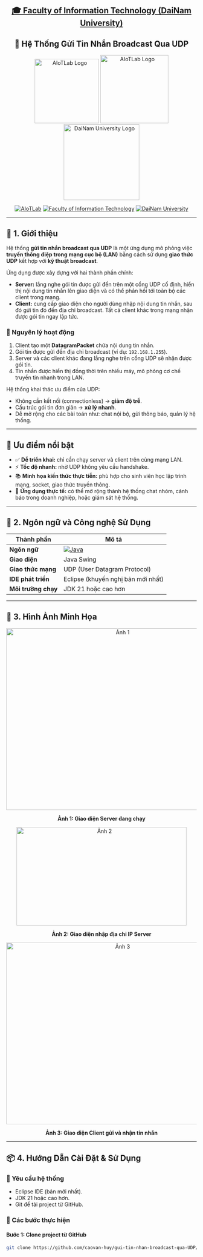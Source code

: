<h2 align="center">
    <a href="https://dainam.edu.vn/vi/khoa-cong-nghe-thong-tin">
    🎓 Faculty of Information Technology (DaiNam University)
    </a>
</h2>

<h2 align="center">
   📡 Hệ Thống Gửi Tin Nhắn Broadcast Qua UDP
</h2>

<div align="center">
    <p align="center">
        <img alt="AIoTLab Logo" width="170" src="https://github.com/user-attachments/assets/711a2cd8-7eb4-4dae-9d90-12c0a0a208a2" />
        <img alt="AIoTLab Logo" width="180" src="https://github.com/user-attachments/assets/dc2ef2b8-9a70-4cfa-9b4b-f6c2f25f1660" />
        <img alt="DaiNam University Logo" width="200" src="https://github.com/user-attachments/assets/77fe0fd1-2e55-4032-be3c-b1a705a1b574" />
    </p>

[![AIoTLab](https://img.shields.io/badge/AIoTLab-green?style=for-the-badge)](https://www.facebook.com/DNUAIoTLab)
[![Faculty of Information Technology](https://img.shields.io/badge/Faculty%20of%20Information%20Technology-blue?style=for-the-badge)](https://dainam.edu.vn/vi/khoa-cong-nghe-thong-tin)
[![DaiNam University](https://img.shields.io/badge/DaiNam%20University-orange?style=for-the-badge)](https://dainam.edu.vn)

</div>

---

## 📖 1. Giới thiệu  

Hệ thống **gửi tin nhắn broadcast qua UDP** là một ứng dụng mô phỏng việc **truyền thông điệp trong mạng cục bộ (LAN)** bằng cách sử dụng **giao thức UDP** kết hợp với **kỹ thuật broadcast**.  

Ứng dụng được xây dựng với hai thành phần chính:  

- **Server:** lắng nghe gói tin được gửi đến trên một cổng UDP cố định, hiển thị nội dung tin nhắn lên giao diện và có thể phản hồi tới toàn bộ các client trong mạng.  
- **Client:** cung cấp giao diện cho người dùng nhập nội dung tin nhắn, sau đó gửi tin đó đến địa chỉ broadcast. Tất cả client khác trong mạng nhận được gói tin ngay lập tức.  

### 🔑 Nguyên lý hoạt động
1. Client tạo một **DatagramPacket** chứa nội dung tin nhắn.
2. Gói tin được gửi đến địa chỉ broadcast (ví dụ: `192.168.1.255`).
3. Server và các client khác đang lắng nghe trên cổng UDP sẽ nhận được gói tin.
4. Tin nhắn được hiển thị đồng thời trên nhiều máy, mô phỏng cơ chế truyền tin nhanh trong LAN.  

Hệ thống khai thác ưu điểm của UDP:  
- Không cần kết nối (connectionless) → **giảm độ trễ**.  
- Cấu trúc gói tin đơn giản → **xử lý nhanh**.  
- Dễ mở rộng cho các bài toán như: chat nội bộ, gửi thông báo, quản lý hệ thống.  

---

## 🌟 Ưu điểm nổi bật

- ✅ **Dễ triển khai:** chỉ cần chạy server và client trên cùng mạng LAN.  
- ⚡ **Tốc độ nhanh:** nhờ UDP không yêu cầu handshake.  
- 📚 **Minh họa kiến thức thực tiễn:** phù hợp cho sinh viên học lập trình mạng, socket, giao thức truyền thông.  
- 🔧 **Ứng dụng thực tế:** có thể mở rộng thành hệ thống chat nhóm, cảnh báo trong doanh nghiệp, hoặc giám sát hệ thống.  

---

## 🔧 2. Ngôn ngữ và Công nghệ Sử Dụng  

| Thành phần | Mô tả |
|-----------|-------|
| **Ngôn ngữ** | [![Java](https://img.shields.io/badge/Java-007396?style=for-the-badge&logo=java&logoColor=white)](https://www.java.com/) |
| **Giao diện** | Java Swing |
| **Giao thức mạng** | UDP (User Datagram Protocol) |
| **IDE phát triển** | Eclipse (khuyến nghị bản mới nhất) |
| **Môi trường chạy** | JDK 21 hoặc cao hơn |

---

## 🚀 3. Hình Ảnh Minh Họa  

<p align="center">
  <img width="600" height="480" src="" alt="Ảnh 1"/> 
</p>
<p align="center"><b>Ảnh 1: Giao diện Server đang chạy</b></p>

<p align="center">
  <img width="450" height="260" src="" alt="Ảnh 2"/> 
</p>
<p align="center"><b>Ảnh 2: Giao diện nhập địa chỉ IP Server</b></p>

<p align="center">
  <img width="600" height="480" src="" alt="Ảnh 3"/> 
</p>
<p align="center"><b>Ảnh 3: Giao diện Client gửi và nhận tin nhắn</b></p>

---

## 📦 4. Hướng Dẫn Cài Đặt & Sử Dụng  

### 🔹 Yêu cầu hệ thống  
- Eclipse IDE (bản mới nhất).  
- JDK 21 hoặc cao hơn.  
- Git để tải project từ GitHub.  

### 🔹 Các bước thực hiện  

#### **Bước 1: Clone project từ GitHub**
```bash
git clone https://github.com/caovan-huy/gui-tin-nhan-broadcast-qua-UDP/tree/main/Bai_Tap_Lon
